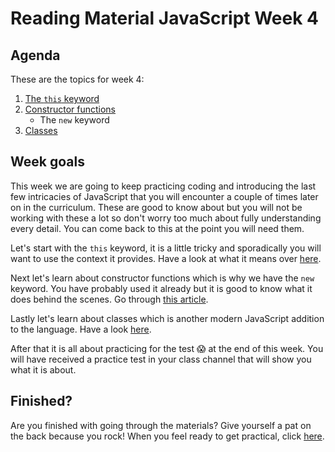 # Reading Material JavaScript Week 4

## Agenda

These are the topics for week 4:

1. [The `this` keyword](https://study.hackyourfuture.net/#/javascript/this)
1. [Constructor functions](https://study.hackyourfuture.net/#/javascript/constructor-functions)
   - The `new` keyword
1. [Classes](https://study.hackyourfuture.net/#/javascript/classes)

## Week goals

This week we are going to keep practicing coding and introducing the last few intricacies of JavaScript that you will encounter a couple of times later on in the curriculum. These are good to know about but you will not be working with these a lot so don't worry too much about fully understanding every detail. You can come back to this at the point you will need them.

Let's start with the `this` keyword, it is a little tricky and sporadically you will want to use the context it provides. Have a look at what it means over [here](https://study.hackyourfuture.net/#/javascript/this).

Next let's learn about constructor functions which is why we have the `new` keyword. You have probably used it already but it is good to know what it does behind the scenes. Go through [this article](https://study.hackyourfuture.net/#/javascript/constructor-functions).

Lastly let's learn about classes which is another modern JavaScript addition to the language. Have a look [here](https://study.hackyourfuture.net/#/javascript/classes).

After that it is all about practicing for the test :scream: at the end of this week. You will have received a practice test in your class channel that will show you what it is about.

## Finished?

Are you finished with going through the materials? Give yourself a pat on the back because you rock! When you feel ready to get practical, click [here](./MAKEME.md).
